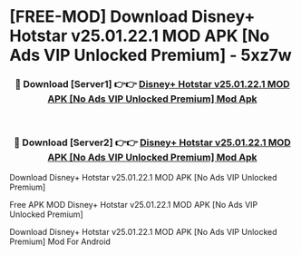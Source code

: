 # [FREE-MOD] Download Disney+ Hotstar v25.01.22.1 MOD APK [No Ads VIP Unlocked Premium] - 5xz7w


<div align="center">
<h3>🔴 Download [Server1] 👉👉 <a href="https://apk-comot.site?title=Disney+_Hotstar_v25.01.22.1_MOD_APK_[No_Ads_VIP_Unlocked_Premium]">Disney+ Hotstar v25.01.22.1 MOD APK [No Ads VIP Unlocked Premium] Mod Apk</a></h3><br>

<h3>🔴 Download [Server2] 👉👉 <a href="https://apk-comot.site?title=Disney+_Hotstar_v25.01.22.1_MOD_APK_[No_Ads_VIP_Unlocked_Premium]">Disney+ Hotstar v25.01.22.1 MOD APK [No Ads VIP Unlocked Premium] Mod Apk</a></h3>
</div>



Download Disney+ Hotstar v25.01.22.1 MOD APK [No Ads VIP Unlocked Premium] 

Free APK MOD Disney+ Hotstar v25.01.22.1 MOD APK [No Ads VIP Unlocked Premium] 

Download Disney+ Hotstar v25.01.22.1 MOD APK [No Ads VIP Unlocked Premium] Mod For Android
